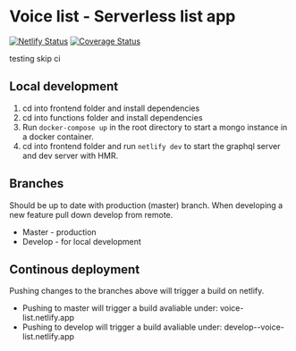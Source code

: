 # Voice list - Serverless list app
[![Netlify Status](https://api.netlify.com/api/v1/badges/4d442a1d-9023-4427-b788-bde86da8a286/deploy-status)](https://app.netlify.com/sites/voice-list/deploys)
[![Coverage Status](https://coveralls.io/repos/github/carlaberg/voice-list/badge.svg?branch=feature/test-functions-with-jest)](https://coveralls.io/github/carlaberg/voice-list?branch=feature/test-functions-with-jest)

testing skip ci

## Local development

1. cd into frontend folder and install dependencies
2. cd into functions folder and install dependencies
3. Run `docker-compose up` in the root directory to start a mongo instance in a docker container.
4. cd into frontend folder  and run `netlify dev` to start the graphql server and dev server with HMR.

## Branches
Should be up to date with production (master) branch. When developing a new feature pull down develop from remote.

* Master - production
* Develop - for local development

## Continous deployment
Pushing changes to the branches above will trigger a build on netlify.
* Pushing to master will trigger a build avaliable under: voice-list.netlify.app
* Pushing to develop will trigger a build avaliable under: develop--voice-list.netlify.app